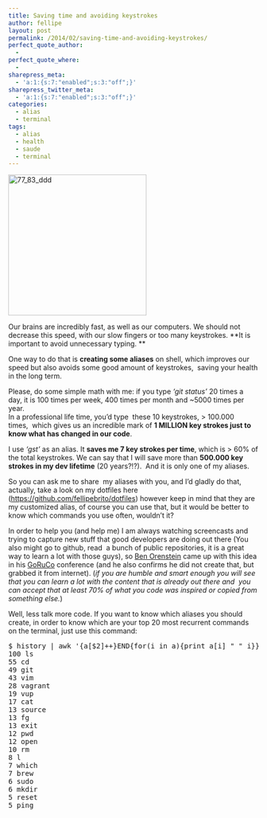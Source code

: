 ```yaml
---
title: Saving time and avoiding keystrokes
author: fellipe
layout: post
permalink: /2014/02/saving-time-and-avoiding-keystrokes/
perfect_quote_author:
  - 
perfect_quote_where:
  - 
sharepress_meta:
  - 'a:1:{s:7:"enabled";s:3:"off";}'
sharepress_twitter_meta:
  - 'a:1:{s:7:"enabled";s:3:"off";}'
categories:
  - alias
  - terminal
tags:
  - alias
  - health
  - saude
  - terminal
---
```

[<img class="size-full wp-image-60 aligncenter" alt="77_83_ddd" src="http://code.fellipebrito.com/wp-content/uploads/2014/02/77_83_ddd.gif" width="278" height="283" />][1]

Our brains are incredibly fast, as well as our computers. We should not decrease this speed, with our slow fingers or too many keystrokes. **It is important to avoid unnecessary typing. **

One way to do that is **creating some aliases** on shell, which improves our speed but also avoids some good amount of keystrokes,  saving your health in the long term.

Please, do some simple math with me: if you type *&#8216;git status&#8217;* 20 times a day, it is 100 times per week, 400 times per month and ~5000 times per year.  
In a professional life time, you&#8217;d type  these 10 keystrokes, > 100.000 times,  which gives us an incredible mark of **1 MILLION key strokes just to know what has changed in our code**.

I use *&#8216;gst&#8217;* as an alias. It **saves me 7 key strokes per time**, which is > 60% of the total keystrokes. We can say that I will save more than **500.000 key strokes in my dev lifetime** (20 years?!?).  And it is only one of my aliases.

So you can ask me to share  my aliases with you, and I&#8217;d gladly do that, actually, take a look on my dotfiles here (<a href="https://github.com/fellipebrito/dotfiles" target="_blank">https://github.com/fellipebrito/dotfiles</a>) however keep in mind that they are my customized alias, of course you can use that, but it would be better to know which commands you use often, wouldn&#8217;t it?

In order to help you (and help me) I am always watching screencasts and trying to capture new stuff that good developers are doing out there (You also might go to github, read  a bunch of public repositories, it is a great way to learn a lot with those guys), so <a href="http://codeulate.com/" target="_blank">Ben Orenstein</a> came up with this idea in his <a href="http://goruco.com/" target="_blank">GoRuCo</a> conference (and he also confirms he did not create that, but grabbed it from internet). (*if you are humble and smart enough you will see that you can learn a lot with the content that is already out there and  you can accept that at least 70% of what you code was inspired or copied from something else.*)

Well, less talk more code. If you want to know which aliases you should create, in order to know which are your top 20 most recurrent commands on the terminal, just use this command:

<pre class="lang:sh decode:true" title="Example of 20 top commands">$ history | awk '{a[$2]++}END{for(i in a){print a[i] " " i}}' | sort -rn | head -20
100 ls
55 cd
49 git
43 vim
28 vagrant
19 vup
17 cat
13 source
13 fg
13 exit
12 pwd
12 open
10 rm
8 l
7 which
7 brew
6 sudo
6 mkdir
5 reset
5 ping</pre>

 [1]: http://code.fellipebrito.com/wp-content/uploads/2014/02/77_83_ddd.gif